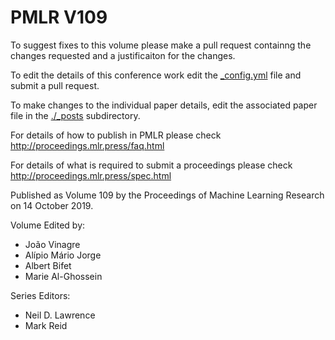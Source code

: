 # PMLR V109

To suggest fixes to this volume please make a pull request containng the changes requested and a justificaiton for the changes.

To edit the details of this conference work edit the [_config.yml](./_config.yml) file and submit a pull request.

To make changes to the individual paper details, edit the associated paper file in the [./_posts](./_posts) subdirectory.

For details of how to publish in PMLR please check http://proceedings.mlr.press/faq.html

For details of what is required to submit a proceedings please check http://proceedings.mlr.press/spec.html



Published as Volume 109 by the Proceedings of Machine Learning Research on 14 October 2019.

Volume Edited by:
  * João Vinagre
  * Alípio Mário Jorge
  * Albert Bifet
  * Marie Al-Ghossein

Series Editors:
  * Neil D. Lawrence
  * Mark Reid
